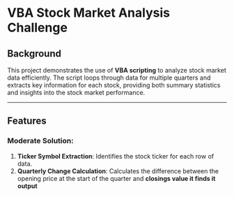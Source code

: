 # VBA Stock Market Analysis Challenge

## Background  
This project demonstrates the use of **VBA scripting** to analyze stock market data efficiently. The script loops through data for multiple quarters and extracts key information for each stock, providing both summary statistics and insights into the stock market performance.

---

## Features  

### Moderate Solution:
1. **Ticker Symbol Extraction**: Identifies the stock ticker for each row of data.  
2. **Quarterly Change Calculation**: Calculates the difference between the opening price at the start of the quarter and **closings value it finds it output**


